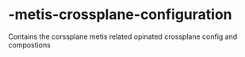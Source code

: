 # -metis-crossplane-configuration
Contains the corssplane metis related opinated crossplane config and compostions
